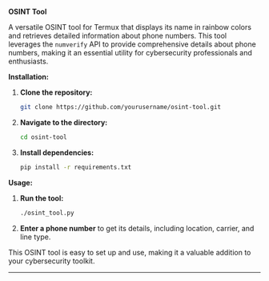 **OSINT Tool**

A versatile OSINT tool for Termux that displays its name in rainbow colors and retrieves detailed information about phone numbers. This tool leverages the `numverify` API to provide comprehensive details about phone numbers, making it an essential utility for cybersecurity professionals and enthusiasts.

**Installation:**
1. **Clone the repository:**
   ```sh
   git clone https://github.com/yourusername/osint-tool.git
   ```
2. **Navigate to the directory:**
   ```sh
   cd osint-tool
   ```
3. **Install dependencies:**
   ```sh
   pip install -r requirements.txt
   ```

**Usage:**
1. **Run the tool:**
   ```sh
   ./osint_tool.py
   ```
2. **Enter a phone number** to get its details, including location, carrier, and line type.

This OSINT tool is easy to set up and use, making it a valuable addition to your cybersecurity toolkit.

---
